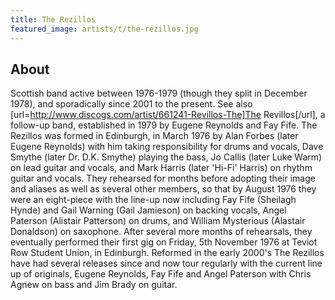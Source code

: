 ```yaml
---
title: The Rezillos
featured_image: artists/t/the-rezillos.jpg
---
```

## About

Scottish band active between 1976-1979 (though they split in December 1978), and sporadically since 2001 to the present. See also [url=http://www.discogs.com/artist/661241-Revillos-The]The Revillos[/url], a follow-up band, established in 1979 by Eugene Reynolds and Fay Fife.
The Rezillos was formed in Edinburgh, in March 1976 by Alan Forbes (later Eugene Reynolds) with him taking responsibility for drums and vocals, Dave Smythe (later Dr. D.K. Smythe) playing the bass, Jo Callis (later Luke Warm) on lead guitar and vocals, and Mark Harris (later 'Hi-Fi' Harris) on rhythm guitar and vocals. They rehearsed for months before adopting their image and aliases as well as several other members, so that by August 1976 they were an eight-piece with the line-up now including Fay Fife (Sheilagh Hynde) and Gail Warning (Gail Jamieson) on backing vocals, Angel Paterson (Alistair Patterson) on drums, and William Mysterious (Alastair Donaldson) on saxophone. After several more months of rehearsals, they eventually performed their first gig on Friday, 5th November 1976 at Teviot Row Student Union, in Edinburgh.
Reformed in the early 2000's The Rezillos have had several releases since and now tour regularly with the current line up of originals, Eugene Reynolds, Fay Fife and Angel Paterson with Chris Agnew on bass and Jim Brady on guitar.
